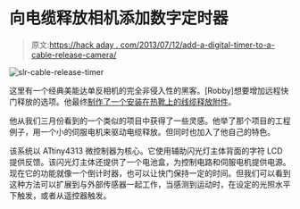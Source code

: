 # 向电缆释放相机添加数字定时器

> 原文:[https://hack aday . com/2013/07/12/add-a-digital-timer-to-a-cable-release-camera/](https://hackaday.com/2013/07/12/adding-a-digital-timer-to-a-cable-release-camera/)

![slr-cable-release-timer](../Images/e7e010ad5b93ae945ccbe6f9d144a73f.png)

这里有一个经典美能达单反相机的完全非侵入性的黑客。[Robby]想要增加远程快门释放的选项。他最终[制作了一个安装在热靴上的线缆释放附件](http://robwasab.blogspot.com/2013/06/part-2-wrapping-up-cable-release-project.html)。

他从我们三月份看到的一个类似的项目中获得了一些灵感。他举了那个项目的工程例子，用一个小的伺服电机来驱动电缆释放。但同时也加入了他自己的特色。

该系统以 ATtiny4313 微控制器为核心。它使用辅助闪光灯主体背面的字符 LCD 提供反馈。该闪光灯主体还提供了一个电池盒，为控制电路和伺服电机提供电源。现在它的功能就像一个倒计时器，也可以让快门保持一定的时间。但我们可以看到这种方法可以扩展到与外部传感器一起工作，当感测到运动时，在设定的光照水平下触发，或者从遥控器触发。